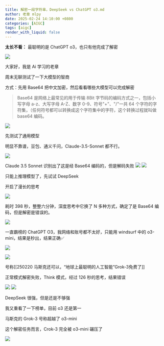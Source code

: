 ```yaml
---
title: 解密一段字符串，DeepSeek vs ChatGPT o3.md
author: 老章 mlpy
date: 2025-02-24 14:10:00 +0800
categories: [AIGC]
tags: [aigc]
render_with_liquid: false
---
```


**太长不看：**
最聪明的是 ChatGPT o3，也只有他完成了解密

![](https://r2blog.zhanglearning.com/2025/02/553e42776489adda74a09de3c823b77a.png)


大家好，我是 Ai 学习的老章

周末无聊测试了一下大模型的智商

方式：先用 Base64 把中文加密，然后看看哪些大模型可以完成解密

> Base64 是网络上最常见的用于传输 8Bit 字节码的编码方式之一，包括小写字母 a-z、大写字母 A-Z、数字 0-9、符号"+"、"/"一共 64 个字符的字符集，（任何符号都可以转换成这个字符集中的字符，这个转换过程就叫做 base64 编码。

![](https://r2blog.zhanglearning.com/2025/02/96257b6670645a7d7f4e89204a3b46c4.png)

先测试了通用模型

明显不靠谱，豆包、通义千问，Claude-3.5-Sonnet 都不行。

![](https://r2blog.zhanglearning.com/2025/02/5488512548c0d6ccf4cacf1f09dd839e.png)

 Claude 3.5 Sonnet 识别出了这是经 Base64 编码的，但是解码失败
![](https://r2blog.zhanglearning.com/2025/02/3ad3514b2e7e7c171baeaa29dcac1bd0.png)
![](https://r2blog.zhanglearning.com/2025/02/72e840b7a1e24e84ce2c07da524bb24f.png)


只能上推理模型了，先试试 DeepSeek

开启了漫长的思考

![](https://r2blog.zhanglearning.com/2025/02/eb97088799926a95abec70ed76eb0c86.png)


耗时 398 秒，整整六分钟，深度思考中它换了 N 多种方式，确定了是 Base64 编码，但是解密是错误的。

![](https://r2blog.zhanglearning.com/2025/02/861694b6b7e390b498faaf50b6756613.png)

一直霸榜的 ChatGPT O3，我网络和账号都不太好，只能用 windsurf 中的 o3-mini，结果是秒出，结果正确✅

![](https://r2blog.zhanglearning.com/2025/02/334dc7b9800b429b5c3610c3110c5957.png)

![](https://r2blog.zhanglearning.com/2025/02/553e42776489adda74a09de3c823b77a.png)


号称[[250220 马斯克还可以，“地球上最聪明的人工智能”Grok-3免费了]]

正常模式解密失败，Think 模式，经过 126 秒的思考，结果错误


![](https://r2blog.zhanglearning.com/2025/02/a4ce61438fcb9aacb712cf141a9eb44e.png)
![](https://r2blog.zhanglearning.com/2025/02/4f0c108bc496e008b6f482583df85944.png)





DeepSeek 很强，但是还是不够强

我又重看了一下榜单，目前 o3 还是第一

马斯克的 Grok-3 号称超越了 o3-mini

这个解密任务而言，Crok-3 完全被 o3-mini 碾压了

![](https://r2blog.zhanglearning.com/2025/02/15541c8363c65a3c0f164ff8aca5c8ad.png)



